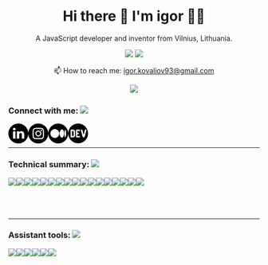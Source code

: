 <h1 align='center'>
  Hi there 👋 I'm igor 👨‍💻
</h1>

<p align='center'>
  A JavaScript developer and inventor from Vilnius, Lithuania.
</p>

<p align='center'>
  <img height="137px" src="https://github-readme-stats.vercel.app/api?username=ikovaliov&hide_title=true&hide_border=true&show_icons=true&include_all_commits=true&count_private=true&line_height=21&text_color=000&icon_color=000&bg_color=0,ea6161,ffc64d,fffc4d,52fa5a&theme=graywhite" />
<img height="137px" src="https://github-readme-stats.vercel.app/api/top-langs/?username=ikovaliov&hide=html&hide_title=true&hide_border=true&layout=compact&langs_count=7&text_color=000&icon_color=fff&bg_color=0,52fa5a,4dfcff,c64dff&theme=graywhite" />
</p>



<p align='center'>
  📫 How to reach me: <a href='mailto:igor.kovaliov93@gmail.com'>igor.kovaliov93@gmail.com</a>
</p>
<p align='center'>
  <a href="#"><img src="https://badges.pufler.dev/visits/ikovaliov/ikovaliov"></a>
</p>

### Connect with me: <img src="https://media.giphy.com/media/hs736Enlzeye8nVXie/giphy.gif" height="32"/>

[<img align="left" alt="ikovaliov | LinkedIn" height="40px" src="./assets/images/linkedin.png" />][linkedin]
[<img align="left" alt="ikovaliov | Instagram" height="40px" src="./assets/images/instagram.png" />][instagram]
[<img align="left" alt="ikovaliov | Medium" height="40px" src="./assets/images/medium.png" />][medium]
[<img align="left" alt="ikovaliov | Dev" height="40px" src="./assets/images/dev.png" />][dev]
<br/><br/>

---

### Technical summary: <img src="https://media.giphy.com/media/xUA7aRK56aZWKVsHuw/giphy.gif" height="32"/>

<img align="left" src="https://img.shields.io/badge/HTML-239120?style=for-the-badge&logo=html5&logoColor=white" />
<img align="left" src="https://img.shields.io/badge/CSS3-1572B6?style=for-the-badge&logo=css3&logoColor=white" />
<img align="left" src="https://img.shields.io/badge/JavaScript-F7DF1E?style=for-the-badge&logo=javascript&logoColor=black" />
<img align="left" src="https://img.shields.io/badge/Node.js-43853D?style=for-the-badge&logo=node.js&logoColor=white" />
<img align="left" src="https://img.shields.io/badge/Vue.js-35495E?style=for-the-badge&logo=vue.js&logoColor=4FC08D" />
<img align="left" src="https://img.shields.io/badge/React-20232A?style=for-the-badge&logo=react&logoColor=61DAFB" />
<img align="left" src="https://img.shields.io/badge/Redux-593D88?style=for-the-badge&logo=redux&logoColor=white" />
<img align="left" src="https://img.shields.io/badge/Express.js-404D59?style=for-the-badge" />
<img align="left" src="https://img.shields.io/badge/PHP-777BB4?style=for-the-badge&logo=php&logoColor=white" />
<img align="left" src="https://img.shields.io/badge/Laravel-FF2D20?style=for-the-badge&logo=laravel&logoColor=white" />
<img align="left" src="https://img.shields.io/badge/Symfony-323330?style=for-the-badge" />
<img align="left" src="https://img.shields.io/badge/MongoDB-4EA94B?style=for-the-badge&logo=mongodb&logoColor=white" />
<img align="left" src="https://img.shields.io/badge/MySQL-00000F?style=for-the-badge&logo=mysql&logoColor=white" />
<img align="left" src="https://img.shields.io/badge/.NET-5C2D91?style=for-the-badge&logo=.net&logoColor=white"/>
<img align="left" src="https://img.shields.io/badge/C%23-239120?style=for-the-badge&logo=c-sharp&logoColor=white"/>
<img align="left" src="https://img.shields.io/badge/Responsive_Web_Development-00000F?style=for-the-badge&logoColor=white"/>
<img align="left" src="https://img.shields.io/badge/Agile_Methologies-00000F?style=for-the-badge&logoColor=white"/>
<br/><br/><br/><br/>

---

### Assistant tools: <img src="https://media.giphy.com/media/TgyarrvUBCkHdAJfBn/giphy.gif"  height="32"/>
<img align="left" src="https://img.shields.io/badge/Sass-CC6699?style=for-the-badge&logo=sass&logoColor=white" />
<img align="left" src="https://img.shields.io/badge/Babel-00000F?style=for-the-badge&logoColor=white"/>
<img align="left" src="https://img.shields.io/badge/WebPack-00000F?style=for-the-badge&logoColor=white"/>
<img align="left" src="https://img.shields.io/badge/Jira-00000F?style=for-the-badge&logoColor=white"/>
<img align="left" src="https://img.shields.io/badge/Amazon_AWS-232F3E?style=for-the-badge&logo=amazon-aws&logoColor=white" />
<img align="left" src="https://img.shields.io/badge/Git-00000F?style=for-the-badge&logo=amazon-aws&logoColor=white" />


[linkedin]: https://www.linkedin.com/in/ikovaliov/
[medium]: https://medium.com/@ikovaliov/
[dev]: https://dev.to/ikovaliov
[gmail]: mailto:igor.kovaliov93@gmail.com
[instagram]: https://www.instagram.com/ikovaliov_/
